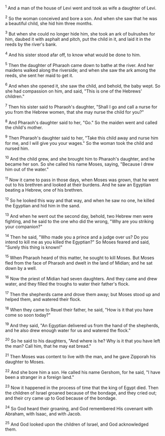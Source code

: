 <sup>1</sup> 
And a man of the house of Levi went and took as wife a daughter of Levi. 

<sup>2</sup> 
So the woman conceived and bore a son. And when she saw that he was a beautiful child, she hid him three months. 

<sup>3</sup> 
But when she could no longer hide him, she took an ark of bulrushes for him, daubed it with asphalt and pitch, put the child in it, and laid it in the reeds by the river's bank. 

<sup>4</sup> 
And his sister stood afar off, to know what would be done to him. 

<sup>5</sup> 
Then the daughter of Pharaoh came down to bathe at the river. And her maidens walked along the riverside; and when she saw the ark among the reeds, she sent her maid to get it. 

<sup>6</sup> 
And when she opened it, she saw the child, and behold, the baby wept. So she had compassion on him, and said, "This is one of the Hebrews' children." 

<sup>7</sup> 
Then his sister said to Pharaoh's daughter, "Shall I go and call a nurse for you from the Hebrew women, that she may nurse the child for you?" 

<sup>8</sup> 
And Pharaoh's daughter said to her, "Go." So the maiden went and called the child's mother. 

<sup>9</sup> 
Then Pharaoh's daughter said to her, "Take this child away and nurse him for me, and I will give you your wages." So the woman took the child and nursed him. 

<sup>10</sup> 
And the child grew, and she brought him to Pharaoh's daughter, and he became her son. So she called his name Moses, saying, "Because I drew him out of the water." 

<sup>11</sup> 
Now it came to pass in those days, when Moses was grown, that he went out to his brethren and looked at their burdens. And he saw an Egyptian beating a Hebrew, one of his brethren. 

<sup>12</sup> 
So he looked this way and that way, and when he saw no one, he killed the Egyptian and hid him in the sand. 

<sup>13</sup> 
And when he went out the second day, behold, two Hebrew men were fighting, and he said to the one who did the wrong, "Why are you striking your companion?" 

<sup>14</sup> 
Then he said, "Who made you a prince and a judge over us? Do you intend to kill me as you killed the Egyptian?" So Moses feared and said, "Surely this thing is known!" 

<sup>15</sup> 
When Pharaoh heard of this matter, he sought to kill Moses. But Moses fled from the face of Pharaoh and dwelt in the land of Midian; and he sat down by a well. 

<sup>16</sup> 
Now the priest of Midian had seven daughters. And they came and drew water, and they filled the troughs to water their father's flock. 

<sup>17</sup> 
Then the shepherds came and drove them away; but Moses stood up and helped them, and watered their flock. 

<sup>18</sup> 
When they came to Reuel their father, he said, "How is it that you have come so soon today?" 

<sup>19</sup> 
And they said, "An Egyptian delivered us from the hand of the shepherds, and he also drew enough water for us and watered the flock." 

<sup>20</sup> 
So he said to his daughters, "And where is he? Why is it that you have left the man? Call him, that he may eat bread." 

<sup>21</sup> 
Then Moses was content to live with the man, and he gave Zipporah his daughter to Moses. 

<sup>22</sup> 
And she bore him a son. He called his name Gershom, for he said, "I have been a stranger in a foreign land." 

<sup>23</sup> 
Now it happened in the process of time that the king of Egypt died. Then the children of Israel groaned because of the bondage, and they cried out; and their cry came up to God because of the bondage. 

<sup>24</sup> 
So God heard their groaning, and God remembered His covenant with Abraham, with Isaac, and with Jacob. 

<sup>25</sup> 
And God looked upon the children of Israel, and God acknowledged them.